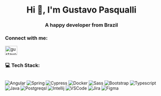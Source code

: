 <h1 align="center">Hi 👋, I'm Gustavo Pasqualli</h1>
<h3 align="center">A happy developer from Brazil</h3>

<h3 align="left">Connect with me:</h3>
<p align="left">
<a href="https://linkedin.com/in/gustavopasqualli" target="blank"><img align="center" src="https://raw.githubusercontent.com/rahuldkjain/github-profile-readme-generator/master/src/images/icons/Social/linked-in-alt.svg" alt="gustavopasqualli" height="30" width="40" /></a>
</p>

<h3>💻 Tech Stack:</h3>
<br/>

<div align="start">
  <img src="https://img.shields.io/badge/java-%23ED8B00.svg?style=for-the-badge&logo=openjdk&logoColor=white" alt="Angular" />
  <img src="https://img.shields.io/badge/Spring%20Boot-6DB33F?logo=springboot&logoColor=fff" alt="Spring" />
  <img src="https://img.shields.io/badge/Cypress-69D3A7?logo=cypress&logoColor=fff" alt="Cypress" />
  <img src="https://img.shields.io/badge/Docker-2496ED?logo=docker&logoColor=fff" alt="Docker" />
  <img src="https://img.shields.io/badge/Sass-C69?logo=sass&logoColor=fff" alt="Sass" />
  <img src="https://img.shields.io/badge/Bootstrap-7952B3?logo=bootstrap&logoColor=fff" alt="Bootstrap" />
  <img src="https://img.shields.io/badge/TypeScript-3178C6?logo=typescript&logoColor=fff" alt="Typescript" />
  <img src="https://img.shields.io/badge/Java-%23ED8B00.svg?logo=openjdk&logoColor=white" alt="Java" />
  <img src="https://img.shields.io/badge/Postgres-%23316192.svg?logo=postgresql&logoColor=white" alt="Postgreqsl" />
  <img src="https://img.shields.io/badge/IntelliJIDEA-000000.svg?logo=intellij-idea&logoColor=white" alt="Intellij" />
  <img src="https://custom-icon-badges.demolab.com/badge/Visual%20Studio%20Code-0078d7.svg?logo=vsc&logoColor=white" alt="VSCode" />
  <img src="https://img.shields.io/badge/Jira-0052CC?logo=jira&logoColor=fff" alt="Jira" />
  <img src="https://img.shields.io/badge/Figma-F24E1E?logo=figma&logoColor=white" alt="Figma" />

  </div>
  <div align="center"> 
  </div>
